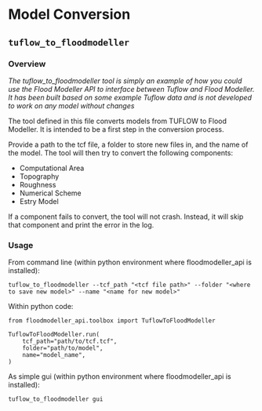 # Model Conversion

## `tuflow_to_floodmodeller`
### Overview
*The tuflow_to_floodmodeller tool is simply an example of how you could use the Flood Modeller API
to interface between Tuflow and Flood Modeller. It has been built based on some example Tuflow data
and is not developed to work on any model without changes*

The tool defined in this file converts models from TUFLOW to Flood Modeller.
It is intended to be a first step in the conversion process.

Provide a path to the tcf file, a folder to store new files in, and the name of the model.
The tool will then try to convert the following components:
- Computational Area
- Topography
- Roughness
- Numerical Scheme
- Estry Model

If a component fails to convert, the tool will not crash.
Instead, it will skip that component and print the error in the log.

### Usage

From command line (within python environment where floodmodeller_api is installed):
```
tuflow_to_floodmodeller --tcf_path "<tcf file path>" --folder "<where to save new model>" --name "<name for new model>"
```

Within python code:
```
from floodmodeller_api.toolbox import TuflowToFloodModeller

TuflowToFloodModeller.run(
    tcf_path="path/to/tcf.tcf",
    folder="path/to/model",
    name="model_name",
)
```

As simple gui (within python environment where floodmodeller_api is installed):
```
tuflow_to_floodmodeller gui
```
